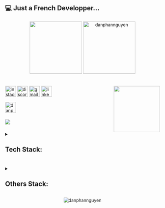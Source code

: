 <h2 align="left"> 💻 Just a French Developper...</h2>

###

<div align="center">
  <img align="center" height="170em" src="http://github-profile-summary-cards.vercel.app/api/cards/profile-details?username=danphannguyen&theme=aura"  />
  <img align="center" height="170em" src="https://github-readme-stats.vercel.app/api/top-langs/?username=danphannguyen&langs_count=8&theme=aura" alt=danphannguyen />
</div>
</br>

###

<img align="right" height="150" src="https://i.imgflip.com/84b8ys.gif"  />

###

<div align="left">
  <img src="https://img.shields.io/static/v1?message=Instagram&logo=instagram&label=&color=E4405F&logoColor=white&labelColor=&style=for-the-badge" height="35" alt="instagram logo"  />
  <img src="https://img.shields.io/static/v1?message=Discord&logo=discord&label=&color=7289DA&logoColor=white&labelColor=&style=for-the-badge" height="35" alt="discord logo"  />
  <img src="https://img.shields.io/static/v1?message=Gmail&logo=gmail&label=&color=D14836&logoColor=white&labelColor=&style=for-the-badge" height="35" alt="gmail logo"  />
  <img src="https://img.shields.io/static/v1?message=LinkedIn&logo=linkedin&label=&color=0077B5&logoColor=white&labelColor=&style=for-the-badge" height="35" alt="linkedin logo"  />
  <p><a href="https://www.buymeacoffee.com/danpn"> <img align="left" src="https://cdn.buymeacoffee.com/buttons/v2/default-yellow.png" height="35"  alt="danpn" /></a></p>
</div>
</br>
</br>

###

<img src="https://user-images.githubusercontent.com/73097560/115834477-dbab4500-a447-11eb-908a-139a6edaec5c.gif">

###
<details>
  <summary><h2 align="left"> Tech Stack: </h2></summary>


<table border="0">
 <tr>
    <td><b style="font-size:30px">Language</b></td>
    <td><b style="font-size:30px">Librarie</b></td>
    <td><b style="font-size:30px">Hosting</b></td>
    <td><b style="font-size:30px">CMS</b></td>
 </tr>
 <tr>
    <td>
      
  ![HTML5](https://img.shields.io/badge/html5-%23E34F26.svg?style=for-the-badge&logo=html5&logoColor=white)
  ![CSS3](https://img.shields.io/badge/css3-%231572B6.svg?style=for-the-badge&logo=css3&logoColor=white)
  ![JavaScript](https://img.shields.io/badge/javascript-%23323330.svg?style=for-the-badge&logo=javascript&logoColor=%23F7DF1E)
  ![PHP](https://img.shields.io/badge/php-%23777BB4.svg?style=for-the-badge&logo=php&logoColor=white)
  ![Python](https://img.shields.io/badge/python-3670A0?style=for-the-badge&logo=python&logoColor=ffdd54) 
  ![MySQL](https://img.shields.io/badge/mysql-%2300000f.svg?style=for-the-badge&logo=mysql&logoColor=white)
  ![MongoDB](https://img.shields.io/badge/MongoDB-%234ea94b.svg?style=for-the-badge&logo=mongodb&logoColor=white) 
  ![GIT](https://img.shields.io/badge/Git-fc6d26?style=for-the-badge&logo=git&logoColor=white) 
    </td>
    <td>
    ![Bootstrap](https://img.shields.io/badge/bootstrap-%238511FA.svg?style=for-the-badge&logo=bootstrap&logoColor=white)
    ![Chart.js](https://img.shields.io/badge/chart.js-F5788D.svg?style=for-the-badge&logo=chart.js&logoColor=white)
    ![jQuery](https://img.shields.io/badge/jquery-%230769AD.svg?style=for-the-badge&logo=jquery&logoColor=white)
    ![NodeJS](https://img.shields.io/badge/node.js-6DA55F?style=for-the-badge&logo=node.js&logoColor=white)
    ![JWT](https://img.shields.io/badge/JWT-black?style=for-the-badge&logo=JSON%20web%20tokens) 
    ![Three js](https://img.shields.io/badge/threejs-black?style=for-the-badge&logo=three.js&logoColor=white) 
    ![Vite](https://img.shields.io/badge/vite-%23646CFF.svg?style=for-the-badge&logo=vite&logoColor=white)
    ![Pandas](https://img.shields.io/badge/pandas-%23150458.svg?style=for-the-badge&logo=pandas&logoColor=white) 
    </td>
    <td>
    ![O2switch](https://img.shields.io/badge/O2switch-ff611d?style=for-the-badge)
    ![GithubPages](https://img.shields.io/badge/github%20pages-121013?style=for-the-badge&logo=github&logoColor=white)
    ![Vercel](https://img.shields.io/badge/vercel-%23000000.svg?style=for-the-badge&logo=vercel&logoColor=white)
    ![Netlify](https://img.shields.io/badge/netlify-%23000000.svg?style=for-the-badge&logo=netlify&logoColor=#00C7B7)
    ![Apache](https://img.shields.io/badge/apache-%23D42029.svg?style=for-the-badge&logo=apache&logoColor=white) 
    ![LINUX](https://img.shields.io/badge/Linux-FCC624?style=for-the-badge&logo=linux&logoColor=black) 
    </td>
    <td>
    ![WordPress](https://img.shields.io/badge/WordPress-%23117AC9.svg?style=for-the-badge&logo=WordPress&logoColor=white) 
    </td>
 </tr>

</table>
</details>


###
<details>
  <summary><h2 align="left">Others Stack:</h2></summary>



<table border="0">
 <tr>
    <td><b style="font-size:30px">Design</b></td>
    <td><b style="font-size:30px">Tools</b></td>
 </tr>
 <tr>
    <td>
      
  ![Prezi](https://img.shields.io/badge/Prezi-%23000000.svg?style=for-the-badge&logo=Prezi&logoColor=white)
  ![Adobe](https://img.shields.io/badge/adobe-%23FF0000.svg?style=for-the-badge&logo=adobe&logoColor=white) 
![Adobe Illustrator](https://img.shields.io/badge/adobe%20illustrator-%23FF9A00.svg?style=for-the-badge&logo=adobe%20illustrator&logoColor=white) 
![Adobe Photoshop](https://img.shields.io/badge/adobe%20photoshop-%2331A8FF.svg?style=for-the-badge&logo=adobe%20photoshop&logoColor=white) 
![Adobe Premiere Pro](https://img.shields.io/badge/Adobe%20Premiere%20Pro-9999FF.svg?style=for-the-badge&logo=Adobe%20Premiere%20Pro&logoColor=white) 
![Adobe After Effects](https://img.shields.io/badge/Adobe%20After%20Effects-9999FF.svg?style=for-the-badge&logo=Adobe%20After%20Effects&logoColor=white) 
![Adobe InDesign](https://img.shields.io/badge/Adobe%20InDesign-49021F?style=for-the-badge&logo=adobeindesign&logoColor=FF3366) 
![Adobe Acrobat Reader](https://img.shields.io/badge/Adobe%20Acrobat%20Reader-EC1C24.svg?style=for-the-badge&logo=Adobe%20Acrobat%20Reader&logoColor=white) 
![Canva](https://img.shields.io/badge/Canva-%2300C4CC.svg?style=for-the-badge&logo=Canva&logoColor=white) 
![Dribbble](https://img.shields.io/badge/Dribbble-EA4C89?style=for-the-badge&logo=dribbble&logoColor=white) 
![Figma](https://img.shields.io/badge/figma-%23F24E1E.svg?style=for-the-badge&logo=figma&logoColor=white) 
    </td>
    <td>
    ![Postman](https://img.shields.io/badge/Postman-FF6C37?style=for-the-badge&logo=postman&logoColor=white) 
    ![Notion](https://img.shields.io/badge/Notion-%23000000.svg?style=for-the-badge&logo=notion&logoColor=white) 
    </td>
    
 </tr>

</table>
</details>

<p align="center"> <img src="https://komarev.com/ghpvc/?username=danphannguyen&label=Profile%20views&color=0e75b6&style=flat" alt="danphannguyen" /> </p>





















